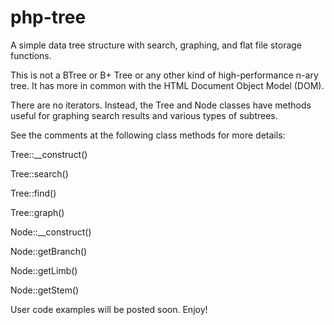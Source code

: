 # php-tree
A simple data tree structure with search, graphing, and flat file storage functions.

This is not a BTree or B+ Tree or any other kind of high-performance n-ary tree. It has more in common with the HTML Document Object Model (DOM).

There are no iterators. Instead, the Tree and Node classes have methods useful for graphing search results and various types of subtrees.

See the comments at the following class methods for more details:

Tree::__construct()

Tree::search()

Tree::find()

Tree::graph()

Node::__construct()

Node::getBranch()

Node::getLimb()

Node::getStem()

User code examples will be posted soon. Enjoy!
